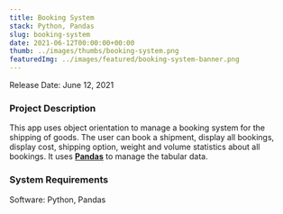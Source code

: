 ```yaml
---
title: Booking System
stack: Python, Pandas
slug: booking-system
date: 2021-06-12T00:00:00+00:00
thumb: ../images/thumbs/booking-system.png
featuredImg: ../images/featured/booking-system-banner.png
---
```

Release Date: June 12, 2021

### Project Description

This app uses object orientation to manage a booking system for the shipping of goods. The user can book a shipment, display all bookings, display cost, shipping option, weight and volume statistics about all bookings. It uses [**Pandas**](https://pandas.pydata.org/) to manage the tabular data. 

### System Requirements

Software: Python, Pandas
